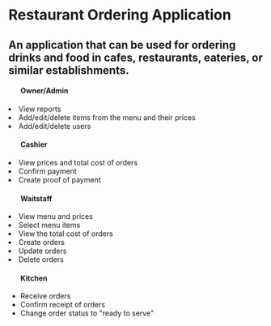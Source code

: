 # Restaurant Ordering Application
<h2>An application that can be used for ordering drinks and food in cafes, restaurants, eateries, or similar establishments.</h2>

<h4><ul>Owner/Admin <br></h4>
<li> View reports<br></li>
<li> Add/edit/delete items from the menu and their prices<br></li> 
<li> Add/edit/delete users<br></li>
</ul>

<h4><ul>Cashier<br></h4>
 <li> View prices and total cost of orders<br></li>
 <li> Confirm payment<br></li>
 <li> Create proof of payment<br></li>
</ul>

<h4><ul>Waitstaff<br></h4>
 <li> View menu and prices<br></li>
 <li> Select menu items<br></li>
 <li> View the total cost of orders<br></li>
 <li> Create orders<br></li>
 <li> Update orders<br></li>
 <li> Delete orders<br></li>
</ul>

 <ul><h4>Kitchen<br></h4>
 <li> Receive orders<br>
 <li> Confirm receipt of orders<br>
 <li> Change order status to "ready to serve"<br>
</ul>
